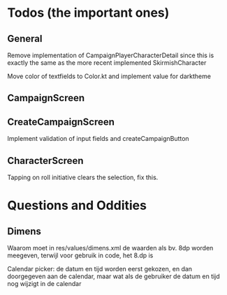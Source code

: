 # Todos (the important ones)

## General

Remove implementation of CampaignPlayerCharacterDetail since this is exactly the same as the more
recent implemented SkirmishCharacter

Move color of textfields to Color.kt and implement value for darktheme

## CampaignScreen

## CreateCampaignScreen

Implement validation of input fields and createCampaignButton

## CharacterScreen

Tapping on roll initiative clears the selection, fix this.

# Questions and Oddities

## Dimens

Waarom moet in res/values/dimens.xml de waarden als bv. 8dp worden meegeven, terwijl voor gebruik in
code, het 8.dp is

Calendar picker: de datum en tijd worden eerst gekozen, en dan doorgegeven aan de calendar, maar wat
als de gebruiker de datum en tijd nog wijzigt in de calendar